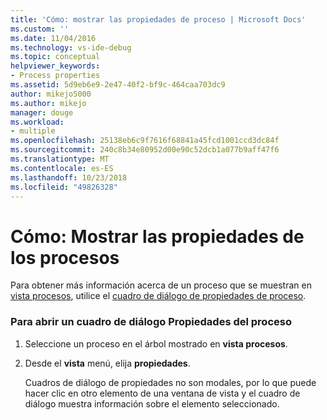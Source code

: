 ```yaml
---
title: 'Cómo: mostrar las propiedades de proceso | Microsoft Docs'
ms.custom: ''
ms.date: 11/04/2016
ms.technology: vs-ide-debug
ms.topic: conceptual
helpviewer_keywords:
- Process properties
ms.assetid: 5d9eb6e9-2e47-40f2-bf9c-464caa703dc9
author: mikejo5000
ms.author: mikejo
manager: douge
ms.workload:
- multiple
ms.openlocfilehash: 25138eb6c9f7616f68841a45fcd1001ccd3dc84f
ms.sourcegitcommit: 240c8b34e80952d00e90c52dcb1a077b9aff47f6
ms.translationtype: MT
ms.contentlocale: es-ES
ms.lasthandoff: 10/23/2018
ms.locfileid: "49826328"
---
```

# <a name="how-to-display-process-properties"></a>Cómo: Mostrar las propiedades de los procesos
Para obtener más información acerca de un proceso que se muestran en [vista procesos](../debugger/processes-view.md), utilice el [cuadro de diálogo de propiedades de proceso](../debugger/process-properties-dialog-box.md).  
  
### <a name="to-open-a-process-properties-dialog-box"></a>Para abrir un cuadro de diálogo Propiedades del proceso  
  
1. Seleccione un proceso en el árbol mostrado en **vista procesos**.  
  
2. Desde el **vista** menú, elija **propiedades**.  
  
   Cuadros de diálogo de propiedades no son modales, por lo que puede hacer clic en otro elemento de una ventana de vista y el cuadro de diálogo muestra información sobre el elemento seleccionado.